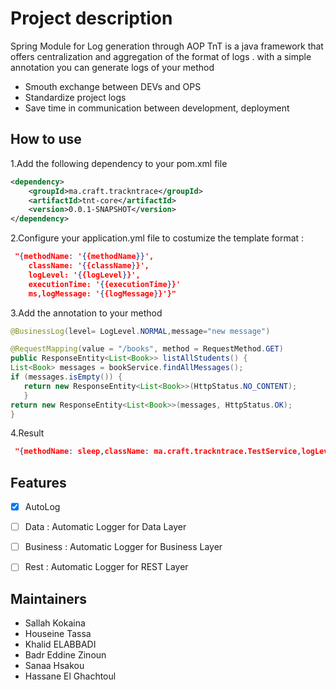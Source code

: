 # Project description

Spring Module for Log generation through AOP
TnT is a java framework that offers centralization and aggregation of the format of logs . with a simple annotation you can generate logs of your method

- Smouth exchange between DEVs and OPS
- Standardize project logs
- Save time in communication between development, deployment
  
## How to use

1.Add the following dependency to your pom.xml file 
``` xml
<dependency>
	<groupId>ma.craft.trackntrace</groupId>
	<artifactId>tnt-core</artifactId>
    <version>0.0.1-SNAPSHOT</version> 
</dependency>
```

2.Configure your application.yml file to costumize the template format :

``` json
 "{methodName: '{{methodName}}',
    className: '{{className}}',
    logLevel: '{{logLevel}}',
    executionTime: '{{executionTime}}'
    ms,logMessage: '{{logMessage}}'}"
```

3.Add the annotation to your method

 ``` java
 @BusinessLog(level= LogLevel.NORMAL,message="new message")

 @RequestMapping(value = "/books", method = RequestMethod.GET) 
 public ResponseEntity<List<Book>> listAllStudents() { 
 List<Book> messages = bookService.findAllMessages(); 
 if (messages.isEmpty()) {
    return new ResponseEntity<List<Book>>(HttpStatus.NO_CONTENT);
    }
 return new ResponseEntity<List<Book>>(messages, HttpStatus.OK);
 }
```

4.Result

``` json
 "{methodName: sleep,className: ma.craft.trackntrace.TestService,logLevel: NORMAL,executionTime: 202 ms,logMessage: new message}"
```

## Features

- [x] AutoLog
- [ ] Data : Automatic Logger for Data Layer
- [ ] Business : Automatic Logger for Business Layer
- [ ] Rest : Automatic Logger for REST Layer


## Maintainers

- Sallah Kokaina
- Houseine Tassa
- Khalid ELABBADI
- Badr Eddine Zinoun
- Sanaa Hsakou
- Hassane El Ghachtoul